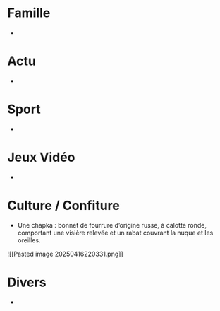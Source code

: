 # Famille
- 
# Actu
- 
# Sport
- 
# Jeux Vidéo
- 
# Culture / Confiture
- Une chapka : bonnet de fourrure d’origine russe, à calotte ronde, comportant une visière relevée et un rabat couvrant la nuque et les oreilles.

![[Pasted image 20250416220331.png]]
# Divers
- 
